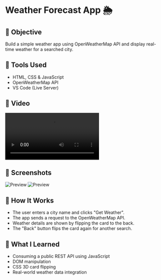 # Weather Forecast App 🌦️

## 🎯 Objective
Build a simple weather app using OpenWeatherMap API and display real-time weather for a searched city.

## 🔧 Tools Used
- HTML, CSS & JavaScript
- OpenWeatherMap API
- VS Code (Live Server)

## 📸 Video
![Preview](../video/preview.mp4)

## 📸 Screenshots
![Preview](../images/project-6_front)
![Preview](../images/project-6_back)

## 🔄 How It Works
- The user enters a city name and clicks "Get Weather".
- The app sends a request to the OpenWeatherMap API.
- Weather details are shown by flipping the card to the back.
- The "Back" button flips the card again for another search.

## 🧠 What I Learned
- Consuming a public REST API using JavaScript
- DOM manipulation
- CSS 3D card flipping
- Real-world weather data integration
